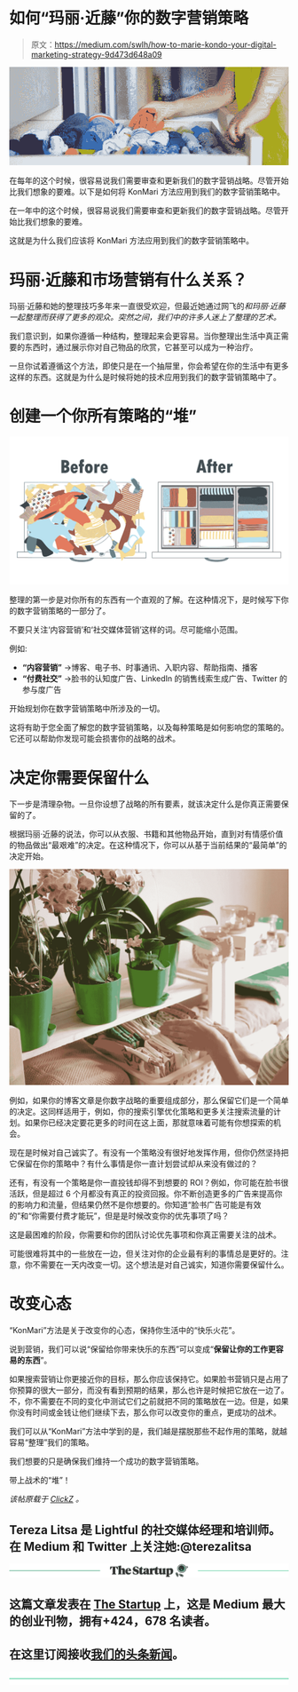 # 如何“玛丽·近藤”你的数字营销策略

> 原文：<https://medium.com/swlh/how-to-marie-kondo-your-digital-marketing-strategy-9d473d648a09>

![](img/e1a8d5ebc24479eef25930a6d56d8651.png)

在每年的这个时候，很容易说我们需要审查和更新我们的数字营销战略。尽管开始比我们想象的要难。以下是如何将 KonMari 方法应用到我们的数字营销策略中。

在一年中的这个时候，很容易说我们需要审查和更新我们的数字营销战略。尽管开始比我们想象的要难。

这就是为什么我们应该将 KonMari 方法应用到我们的数字营销策略中。

# 玛丽·近藤和市场营销有什么关系？

玛丽·近藤和她的整理技巧多年来一直很受欢迎，但最近她通过网飞的*和玛丽·近藤一起整理而获得了更多的观众。突然之间，我们中的许多人迷上了整理的艺术。*

我们意识到，如果你遵循一种结构，整理起来会更容易。当你整理出生活中真正需要的东西时，通过展示你对自己物品的欣赏，它甚至可以成为一种治疗。

一旦你试着遵循这个方法，即使只是在一个抽屉里，你会希望在你的生活中有更多这样的东西。这就是为什么是时候将她的技术应用到我们的数字营销策略中了。

# 创建一个你所有策略的“堆”

![](img/7e7c8ea19f4ee79c3e1ff05afd0d3126.png)

整理的第一步是对你所有的东西有一个直观的了解。在这种情况下，是时候写下你的数字营销策略的一部分了。

不要只关注‘内容营销’和‘社交媒体营销’这样的词。尽可能缩小范围。

例如:

*   **“内容营销”** →博客、电子书、时事通讯、入职内容、帮助指南、播客
*   **“付费社交”** →脸书的认知度广告、LinkedIn 的销售线索生成广告、Twitter 的参与度广告

开始规划你在数字营销策略中所涉及的一切。

这将有助于您全面了解您的数字营销策略，以及每种策略是如何影响您的策略的。它还可以帮助你发现可能会损害你的战略的战术。

# 决定你需要保留什么

下一步是清理杂物。一旦你设想了战略的所有要素，就该决定什么是你真正需要保留的了。

根据玛丽·近藤的说法，你可以从衣服、书籍和其他物品开始，直到对有情感价值的物品做出“最艰难”的决定。在这种情况下，你可以从基于当前结果的“最简单”的决定开始。

![](img/183e9e2bc0d89e31c70cfd529e53f6f6.png)

例如，如果你的博客文章是你数字战略的重要组成部分，那么保留它们是一个简单的决定。这同样适用于，例如，你的搜索引擎优化策略和更多关注搜索流量的计划。如果你已经决定要花更多的时间在这上面，那就意味着可能有你想探索的机会。

现在是时候对自己诚实了。有没有一个策略没有很好地发挥作用，但你仍然坚持把它保留在你的策略中？有什么事情是你一直计划尝试却从来没有做过的？

还有，有没有一个策略是你一直投钱却得不到想要的 ROI？例如，你可能在脸书很活跃，但是超过 6 个月都没有真正的投资回报。你不断创造更多的广告来提高你的影响力和流量，但结果仍然不是你想要的。你知道“脸书广告可能是有效的”和“你需要付费才能玩”，但是是时候改变你的优先事项了吗？

这是最困难的阶段，你需要和你的团队讨论优先事项和你真正需要关注的战术。

可能很难将其中的一些放在一边，但关注对你的企业最有利的事情总是更好的。注意，你不需要在一天内改变一切。这个想法是对自己诚实，知道你需要保留什么。

# 改变心态

“KonMari”方法是关于改变你的心态，保持你生活中的“快乐火花”。

说到营销，我们可以说“保留给你带来快乐的东西”可以变成“**保留让你的工作更容易的东西**”。

如果搜索营销让你更接近你的目标，那么你应该保持它。如果脸书营销只是占用了你预算的很大一部分，而没有看到预期的结果，那么也许是时候把它放在一边了。不，你不需要在不同的变化中测试它们之前就把不同的策略放在一边。但是，如果你没有时间或金钱让他们继续下去，那么你可以改变你的重点，更成功的战术。

我们可以从“KonMari”方法中学到的是，我们越是摆脱那些不起作用的策略，就越容易“整理”我们的策略。

我们想要的只是确保我们维持一个成功的数字营销策略。

带上战术的“堆”！

*该帖原载于* [*ClickZ*](https://www.clickz.com/marie-kondo-digital-marketing-strategy/225579/) *。*

## Tereza Litsa 是 Lightful 的社交媒体经理和培训师。在 Medium 和 Twitter 上关注她:@terezalitsa

[![](img/308a8d84fb9b2fab43d66c117fcc4bb4.png)](https://medium.com/swlh)

## 这篇文章发表在 [The Startup](https://medium.com/swlh) 上，这是 Medium 最大的创业刊物，拥有+424，678 名读者。

## 在这里订阅接收[我们的头条新闻](https://growthsupply.com/the-startup-newsletter/)。

[![](img/b0164736ea17a63403e660de5dedf91a.png)](https://medium.com/swlh)